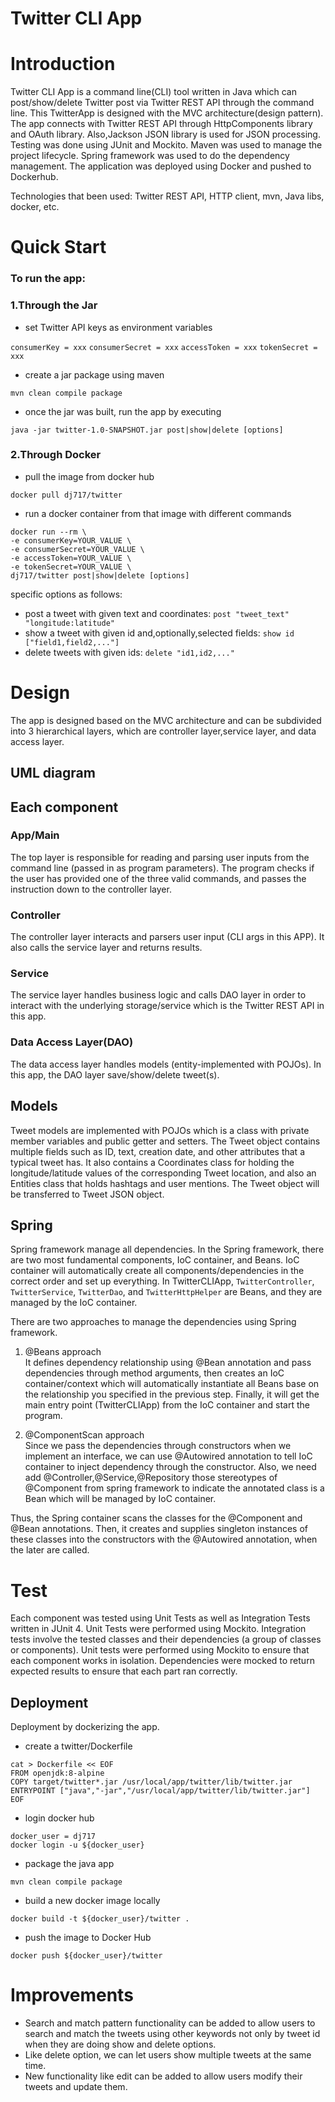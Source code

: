 # Twitter CLI App
# Introduction
Twitter CLI App is a command line(CLI) tool written in Java which can post/show/delete Twitter post via Twitter REST API through the command line.
This TwitterApp is designed with the MVC architecture(design pattern). 
The app connects with Twitter REST API through HttpComponents library and OAuth library.
Also,Jackson JSON library is used for JSON processing.
Testing was done using JUnit and Mockito.
Maven was used to manage the project lifecycle. Spring framework was used to do the dependency management.
The application was deployed using Docker and pushed to Dockerhub.

Technologies that been used: Twitter REST API, HTTP client, mvn, Java libs, docker, etc.

# Quick Start
### To run the app:
 
### 1.Through the Jar
- set Twitter API keys as environment variables

`consumerKey = xxx`
`consumerSecret = xxx`
`accessToken = xxx`
`tokenSecret = xxx`
- create a jar package using maven

`mvn clean compile package`
- once the jar was built, run the app by executing

`java -jar twitter-1.0-SNAPSHOT.jar post|show|delete [options]`

### 2.Through Docker
- pull the image from docker hub

`docker pull dj717/twitter`
- run a docker container from that image with different commands
```
docker run --rm \
-e consumerKey=YOUR_VALUE \
-e consumerSecret=YOUR_VALUE \
-e accessToken=YOUR_VALUE \
-e tokenSecret=YOUR_VALUE \
dj717/twitter post|show|delete [options]
```
specific options as follows:

- post a tweet with given text and coordinates:
`post "tweet_text" "longitude:latitude"`
- show a tweet with given id and,optionally,selected fields:
`show id ["field1,field2,..."]`
- delete tweets with given ids:
`delete "id1,id2,..."`



# Design
The app is designed based on the MVC architecture and can be subdivided into 3 hierarchical layers, which are controller layer,service layer,
and data access layer.
## UML diagram

## Each component
### App/Main
The top layer is responsible for reading and parsing user inputs from the command line (passed in as program parameters). 
The program checks if the user has provided one of the three valid commands, and passes the instruction down to the controller layer.
### Controller
The controller layer interacts and parsers user input (CLI args in this APP). It also calls the service layer and returns results.
### Service
The service layer handles business logic and calls DAO layer in order to interact with the underlying storage/service which is the Twitter REST API in this app.
### Data Access Layer(DAO)
The data access layer handles models (entity-implemented with POJOs). In this app, the DAO layer save/show/delete tweet(s).

## Models
Tweet models are implemented with POJOs which is a class with private member variables and public getter and setters.
The Tweet object contains multiple fields such as ID, text, creation date, and other attributes that a typical tweet has. 
It also contains a Coordinates class for holding the longitude/latitude values of the corresponding Tweet location, and also an Entities class that holds hashtags and user mentions.
The Tweet object will be transferred to Tweet JSON object.

## Spring

Spring framework manage all dependencies. In the Spring framework, there are two most fundamental components, IoC container, and Beans.
IoC container will automatically create all components/dependencies in the correct order and set up everything.
In TwitterCLIApp, `TwitterController`, `TwitterService`, `TwitterDao`, and `TwitterHttpHelper` are Beans, and they are managed by the IoC container.

There are two approaches to manage the dependencies using Spring framework.

1. @Beans approach <br>
It defines dependency relationship using @Bean annotation and pass dependencies through method arguments, 
then creates an IoC container/context which will automatically instantiate all Beans base on the relationship you specified in the previous step.
Finally, it will get the main entry point (TwitterCLIApp) from the IoC container and start the program.

2. @ComponentScan approach <br>
Since we pass the dependencies through constructors when we implement an interface, 
we can use @Autowired annotation to tell IoC container to inject dependency through the constructor.
Also, we need add @Controller,@Service,@Repository those stereotypes of @Component from spring framework 
to indicate the annotated class is a Bean which will be managed by IoC container.

Thus, the Spring container scans the classes for the @Component and @Bean annotations. 
Then, it creates and supplies singleton instances of these classes into the constructors with the @Autowired annotation, when the later are called.

# Test
Each component was tested using Unit Tests as well as Integration Tests written in JUnit 4. 
Unit Tests were performed using Mockito.
Integration tests involve the tested classes and their dependencies (a group of classes or components).
Unit tests were performed using Mockito to ensure that each component works in isolation. 
Dependencies were mocked to return expected results to ensure that each part ran correctly.


## Deployment
Deployment by dockerizing the app.
- create a twitter/Dockerfile
```
cat > Dockerfile << EOF
FROM openjdk:8-alpine
COPY target/twitter*.jar /usr/local/app/twitter/lib/twitter.jar
ENTRYPOINT ["java","-jar","/usr/local/app/twitter/lib/twitter.jar"]
EOF
```
- login docker hub
```
docker_user = dj717
docker login -u ${docker_user} 
```
- package the java app

`mvn clean compile package`
- build a new docker image locally

`docker build -t ${docker_user}/twitter .`
- push the image to Docker Hub
  
`docker push ${docker_user}/twitter`

# Improvements
- Search and match pattern functionality can be added to allow users to search and match the tweets using other keywords not only by tweet id when they are doing show and delete options.
- Like delete option, we can let users show multiple tweets at the same time.
- New functionality like edit can be added to allow users modify their tweets and update them.